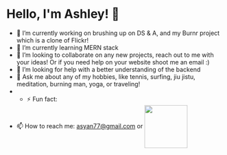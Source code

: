 # Hello, I'm Ashley!  👋

- 🔭 I’m currently working on brushing up on DS & A, and my Burnr project which is a clone of Flickr!  
- 🌱 I’m currently learning MERN stack
- 👯 I’m looking to collaborate on any new projects, reach out to me with your ideas! Or if you need help on your website shoot me an email :) 
- 🤔 I’m looking for help with a better understanding of the backend
- 💬 Ask me about any of my hobbies, like tennis, surfing, jiu jistu, meditation, burning man, yoga, or traveling!
- - ⚡ Fun fact:
- 📫 How to reach me: asyan77@gmail.com or 
<a href="https://www.linkedin.com/in/ashley-yan/" target="blank"><img align="center" src="https://bi-jingo.com/wp-content/uploads/1997/03/Linkedin-Logo.png" height="100" /></a>



<!--
**Asyan77/Asyan77** is a ✨ _special_ ✨ repository because its `README.md` (this file) appears on your GitHub profile.

Here are some ideas to get you started:




-->
